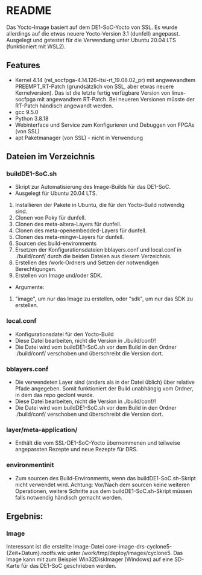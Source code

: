 # README

Das Yocto-Image basiert auf dem DE1-SoC-Yocto von SSL.
Es wurde allerdings auf die etwas neuere Yocto-Version 3.1 (dunfell) angepasst.
Ausgelegt und getestet für die Verwendung unter Ubuntu 20.04 LTS (funktioniert mit WSL2).

## Features

- Kernel 4.14 (rel_socfpga-4.14.126-ltsi-rt_19.08.02_pr) mit angwewandtem PREEMPT_RT-Patch (grundsätzlich von SSL, aber etwas neuere Kernelversion). Das ist die letzte fertig verfügbare Version von linux-socfpga mit angewandtem RT-Patch. Bei neueren Versionen müsste der RT-Patch händisch angewandt werden.
- gcc 9.5.0
- Python 3.8.18
- Webinterface und Service zum Konfigurieren und Debuggen von FPGAs (von SSL)
- apt Paketmanager (von SSL) - nicht in Verwendung

## Dateien im Verzeichnis

### buildDE1-SoC.sh

- Skript zur Automatisierung des Image-Builds für das DE1-SoC.
- Ausgelegt für Ubuntu 20.04 LTS.

1. Installieren der Pakete in Ubuntu, die für den Yocto-Build notwendig sind.
2. Clonen von Poky für dunfell.
3. Clonen des meta-altera-Layers für dunfell.
4. Clonen des meta-openembedded-Layers für dunfell.
5. Clonen des meta-mingw-Layers für dunfell.
6. Sourcen des build-environments
7. Ersetzen der Konfigurationsdateien bblayers.conf und local.conf in ./build/conf/ durch die beiden Dateien aus diesem Verzeichnis.
8. Erstellen des /work-Ordners und Setzen der notwendigen Berechtigungen.
9. Erstellen von Image und/oder SDK.

- Argumente:

1. "image", um nur das Image zu erstellen, oder "sdk", um nur das SDK zu erstellen.

### local.conf

- Konfigurationsdatei für den Yocto-Build
- Diese Datei bearbeiten, nicht die Version in ./build/conf/!
- Die Datei wird vom buildDE1-SoC.sh vor dem Build in den Ordner ./build/conf/ verschoben und überschreibt die Version dort.

### bblayers.conf

- Die verwendeten Layer sind (anders als in der Datei üblich) über relative Pfade angegeben. Somit funktioniert der Build unabhängig vom Ordner, in dem das repo geclont wurde.
- Diese Datei bearbeiten, nicht die Version in ./build/conf/!
- Die Datei wird vom buildDE1-SoC.sh vor dem Build in den Ordner ./build/conf/ verschoben und überschreibt die Version dort.

### layer/meta-application/

- Enthält die vom SSL-DE1-SoC-Yocto übernommenen und teilweise angepassten Rezepte und neue Rezepte für DRS.

### environmentinit

- Zum sourcen des Build-Environments, wenn das buildDE1-SoC.sh-Skript nicht verwendet wird. Achtung: Vor/Nach dem sourcen keine weiteren Operationen, weitere Schritte aus dem buildDE1-SoC.sh-Skript müssen falls notwendig händisch gemacht werden.

## Ergebnis:

### Image

Interessant ist die erstellte Image-Datei core-image-drs-cyclone5-{Zeit+Datum}.rootfs.wic unter /work/tmp/deploy/images/cyclone5.
Das Image kann mit zum Beispiel Win32DiskImager (Windows) auf eine SD-Karte für das DE1-SoC geschrieben werden.
